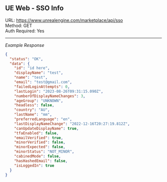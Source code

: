 ## UE Web - SSO Info

URL: https://www.unrealengine.com/marketplace/api/sso \
Method: GET \
Auth Required: Yes

---

_Example Response_

```json
{
  "status": "OK",
  "data": {
    "id": "id here",
    "displayName": "test",
    "name": "test",
    "email": "test@gmail.com",
    "failedLoginAttempts": 0,
    "lastLogin": "2023-08-26T09:31:15.090Z",
    "numberOfDisplayNameChanges": 3,
    "ageGroup": "UNKNOWN",
    "headless": false,
    "country": "AU",
    "lastName": "mm",
    "preferredLanguage": "en",
    "lastDisplayNameChange": "2022-12-16T20:27:19.812Z",
    "canUpdateDisplayName": true,
    "tfaEnabled": false,
    "emailVerified": true,
    "minorVerified": false,
    "minorExpected": false,
    "minorStatus": "NOT_MINOR",
    "cabinedMode": false,
    "hasHashedEmail": false,
    "isLoggedIn": true
  }
}
```